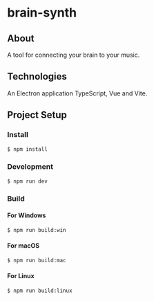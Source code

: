 # brain-synth

## About

A tool for connecting your brain to your music.

## Technologies

An Electron application TypeScript, Vue and Vite.

## Project Setup

### Install

```bash
$ npm install
```

### Development

```bash
$ npm run dev
```

### Build

#### For Windows

```bash
$ npm run build:win
```

#### For macOS

```bash
$ npm run build:mac
```

#### For Linux

```bash
$ npm run build:linux
```
